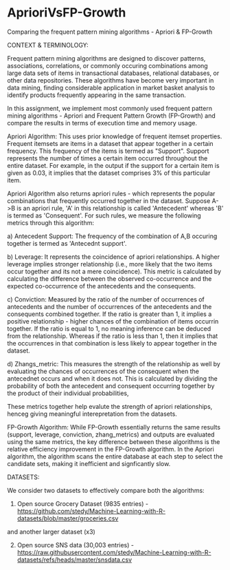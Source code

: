# AprioriVsFP-Growth
Comparing the frequent pattern mining algorithms - Apriori & FP-Growth

CONTEXT & TERMINOLOGY:

Frequent pattern mining algorithms are designed to discover patterns, associations, correlations, or commonly occuring combinations among large data sets of items in transactional databases, relational databases, or other data repositories. These algorithms have become very important in data mining, finding considerable application in market basket analysis to identify products frequently appearing in the same transaction.

In this assignment, we implement most commonly used frequent pattern mining algorithms - Apriori and Frequent Pattern Growth (FP-Growth) and compare the results in terms of execution time and memory usage.
  
Apriori Algorithm: This uses prior knowledge of frequent itemset properties. Frequent itemsets are items in a dataset that appear together in a certain frequency. This frequency of the items is termed as "Support". Support represents the number of times a certain item occurred throughout the entire dataset. For example, in the output if the support for a certain item is given as 0.03, it implies that the dataset comprises 3% of this particular item.

Apriori Algorithm also returns apriori rules - which represents the popular combinations that frequently occurred together in the dataset. Suppose A->B is an apriori rule, 'A' in this relationship is called 'Antecedent' whereas 'B' is termed as 'Consequent'. For such rules, we measure the following metrics through this algorithm:

a) Antecedent Support: The frequency of the combination of A,B occuring together is termed as 'Antecednt support'.

b) Leverage: It represents the coincidence of apriori relationships. A higher leverage implies stronger relationship (i.e., more likely that the two items occur together and its not a mere coincidence). This metric is calculated by calculating the difference between the observed co-occurrence and the expected co-occurrence of the antecedents and the consequents. 

c) Conviction: Measured by the ratio of the number of occurrences of antecedents and the number  of occurrences of the antecedents and the consequents combined together. If the ratio is greater than 1, it implies a positive relationship - higher chances of the combination of items occurrin together. If the ratio is equal to 1, no  meaning inference can be deduced from the relationship. Whereas if the ratio is less than 1, then it implies that the occurrences in that combination is less likely to appear together in the dataset.  

d) Zhangs_metric: This measures the strength of the relationship as well by evaluating the chances of occurrences of the consequent when the antecednet occurs and when it does not. This is calculated by dividing the probability of both the antecedent and consequent occurring together by the product of their individual probabilities,

These metrics together help evalute the strength of apriori relationships, henceg giving meaningful interepretation from the datasets.

FP-Growth Algorithm: While FP-Growth essentially returns the same results (support, leverage, conviction, zhang_metrics) and outputs are evaluated using the same metrics, the key  difference between these algorithms is the relative efficiency improvement in the FP-Growth algorithm. In the Apriori algorithm, the algorithm scans the entire database at each step to select the candidate sets, making it inefficient and signficantly slow. 





DATASETS:

We consider two datasets to effectively compare both the algorithms:

1. Open source Grocery Dataset (9835 entries) -  https://github.com/stedy/Machine-Learning-with-R-datasets/blob/master/groceries.csv

and another larger dataset  (x3) 

2. Open source SNS data (30,003 entries) - https://raw.githubusercontent.com/stedy/Machine-Learning-with-R-datasets/refs/heads/master/snsdata.csv




